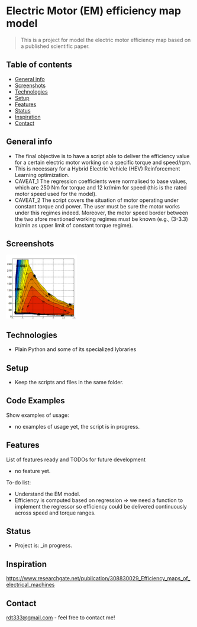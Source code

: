 # Electric Motor (EM) efficiency map model
> This is a project for model the electric motor efficiency map based on a published scientific paper.

## Table of contents
* [General info](#general-info)
* [Screenshots](#screenshots)
* [Technologies](#technologies)
* [Setup](#setup)
* [Features](#features)
* [Status](#status)
* [Inspiration](#inspiration)
* [Contact](#contact)

## General info
* The final objective is to have a script able to deliver the efficiency value for a certain electric motor working on a specific torque and speed/rpm.
* This is necessary for a Hybrid Electric Vehicle (HEV) Reinforcement Learning optimization.
* CAVEAT_1 The regression coefficients were normalised to base values, which are 250 Nm for torque and 12 kr/mim for speed (this is the rated motor speed     used for the model).
* CAVEAT_2 The script covers the situation of motor operating under constant torque and power. The user must be sure the motor works under this regimes     indeed. Moreover, the motor speed border between the two afore mentioned working regimes must be known (e.g., (3-3.3) kr/min as upper limit of constant   torque regime).

## Screenshots
![Example screenshot](EM_efficiency.png)

## Technologies
* Plain Python and some of its specialized lybraries

## Setup
* Keep the scripts and files in the same folder.

## Code Examples
Show examples of usage:
* no examples of usage yet, the script is in progress.

## Features
List of features ready and TODOs for future development
* no feature yet.

To-do list:
* Understand the EM model.
* Efficiency is computed based on regression => we need a function to implement the regressor so efficiency could be delivered continuously across speed     and torque ranges.


## Status
* Project is: _in progress.

## Inspiration
https://www.researchgate.net/publication/308830029_Efficiency_maps_of_electrical_machines

## Contact
rdt333@gmail.com - feel free to contact me!

